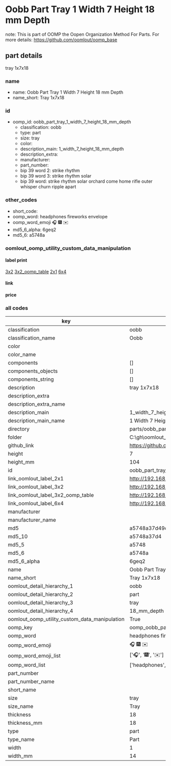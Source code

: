# Oobb Part Tray 1 Width 7 Height 18 mm Depth  

note: This is part of OOMP the Oopen Organization Method For Parts. For more details: https://github.com/oomlout/oomp_base

##  part details
  



tray 1x7x18



### name
* name: Oobb Part Tray 1 Width 7 Height 18 mm Depth
* name_short: Tray 1x7x18 
### id
* oomp_id: oobb_part_tray_1_width_7_height_18_mm_depth
  * classification: oobb
  * type: part
  * size: tray
  * color: 
  * description_main: 1_width_7_height_18_mm_depth
  * description_extra: 
  * manufacturer: 
  * part_number: 
  * bip 39 word 2: strike rhythm
  * bip 39 word 3: strike rhythm solar
  * bip 39 word: strike rhythm solar orchard come home rifle outer whisper churn ripple apart

### other_codes
* short_code: 
* oomp_word: headphones fireworks envelope
* oomp_word_emoji :headphones: :fireworks: :envelope:
* md5_6_alpha: 6geq2
* md5_6: a5748a






### oomlout_oomp_utility_custom_data_manipulation
#### label print
[3x2](http://192.168.1.245:1112/?label=oomp%206geq2)
[3x2_oomp_table](http://192.168.1.108:1112/?label=oomp%206geq2)
[2x1](http://192.168.1.242:1112/?label=oomp%206geq2)
[6x4](http://192.168.1.55:1112/?label=oomp%206geq2)    

#### link

                              

#### price







### all codes 
| key | value |  
| --- | --- |  
| classification | oobb |  
| classification_name | Oobb |  
| color |  |  
| color_name |  |  
| components | [] |  
| components_objects | [] |  
| components_string | [] |  
| description | tray 1x7x18 |  
| description_extra |  |  
| description_extra_name |  |  
| description_main | 1_width_7_height_18_mm_depth |  
| description_main_name | 1 Width 7 Height 18 mm Depth |  
| directory | parts/oobb_part_tray_1_width_7_height_18_mm_depth |  
| folder | C:\gh\oomlout_oobb_version_4_generated_parts\things\oobb_part_tray_1_width_7_height_18_mm_depth |  
| github_link | https://github.com/oomlout/oomlout_oomp_part_src/tree/main/parts/oobb_part_tray_1_width_7_height_18_mm_depth |  
| height | 7 |  
| height_mm | 104 |  
| id | oobb_part_tray_1_width_7_height_18_mm_depth |  
| link_oomlout_label_2x1 | http://192.168.1.242:1112/?label=oomp%206geq2 |  
| link_oomlout_label_3x2 | http://192.168.1.245:1112/?label=oomp%206geq2 |  
| link_oomlout_label_3x2_oomp_table | http://192.168.1.108:1112/?label=oomp%206geq2 |  
| link_oomlout_label_6x4 | http://192.168.1.55:1112/?label=oomp%206geq2 |  
| manufacturer |  |  
| manufacturer_name |  |  
| md5 | a5748a37d49d5735b41709c19cee36b8 |  
| md5_10 | a5748a37d4 |  
| md5_5 | a5748 |  
| md5_6 | a5748a |  
| md5_6_alpha | 6geq2 |  
| name | Oobb Part Tray 1 Width 7 Height 18 mm Depth |  
| name_short | Tray 1x7x18  |  
| oomlout_detail_hierarchy_1 | oobb |  
| oomlout_detail_hierarchy_2 | part |  
| oomlout_detail_hierarchy_3 | tray |  
| oomlout_detail_hierarchy_4 | 18_mm_depth |  
| oomlout_oomp_utility_custom_data_manipulation | True |  
| oomp_key | oomp_oobb_part_tray_1_width_7_height_18_mm_depth |  
| oomp_word | headphones fireworks envelope |  
| oomp_word_emoji | :headphones: :fireworks: :envelope: |  
| oomp_word_emoji_list | [':headphones:', ':fireworks:', ':envelope:'] |  
| oomp_word_list | ['headphones', 'fireworks', 'envelope'] |  
| part_number |  |  
| part_number_name |  |  
| short_name |  |  
| size | tray |  
| size_name | Tray |  
| thickness | 18 |  
| thickness_mm | 18 |  
| type | part |  
| type_name | Part |  
| width | 1 |  
| width_mm | 14 |  
